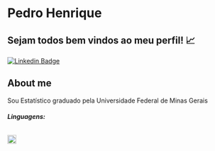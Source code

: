 # Pedro Henrique

## Sejam todos bem vindos ao meu perfil! 📈

[![Linkedin Badge](https://img.shields.io/badge/-LinkedIn-blue?style=flat-square&logo=Linkedin&logoColor=white&link=https://www.linkedin.com/in/pedro-henrique-ribeiro-2076421a4/)](https://www.linkedin.com/in/pedro-henrique-ribeiro-2076421a4/)


## About me
Sou Estatístico graduado pela Universidade Federal de Minas Gerais

###### **Linguagens:**
<code><img height="20" src="https://github.com/Pedro-hn/Pedro-hn/blob/main/images.jpg"></code>
